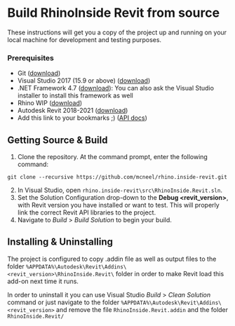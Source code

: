 # Build RhinoInside Revit from source
These instructions will get you a copy of the project up and running on your local machine for development and testing purposes.

### Prerequisites
* Git ([download](https://git-scm.com/downloads))
* Visual Studio 2017 (15.9 or above) ([download](https://visualstudio.microsoft.com/downloads/))
* .NET Framework 4.7 ([download](https://www.microsoft.com/net/download/visual-studio-sdks)): You can also ask the Visual Studio installer to install this framework as well
* Rhino WIP ([download](https://www.rhino3d.com/download/rhino/wip))
* Autodesk Revit 2018-2021 ([download](https://www.autodesk.com/products/revit/free-trial))
* Add this link to your bookmarks ;) ([API docs](https://www.apidocs.co/apps/))

## Getting Source & Build
1. Clone the repository. At the command prompt, enter the following command:
```
git clone --recursive https://github.com/mcneel/rhino.inside-revit.git
```
2. In Visual Studio, open `rhino.inside-revit\src\RhinoInside.Revit.sln`.
3. Set the Solution Configuration drop-down to the **Debug <revit_version>**, with Revit version you have installed or want to test. This will properly link the correct Revit API libraries to the project.
4. Navigate to _Build_ > _Build Solution_ to begin your build.

## Installing & Uninstalling
The project is configured to copy .addin file as well as output files to the folder `%APPDATA%\Autodesk\Revit\Addins\<revit_version>\RhinoInside.Revit\` folder in order to make Revit load this add-on next time it runs.

In order to uninstall it you can use Visual Studio _Build_ > _Clean Solution_ command or just navigate to the folder `%APPDATA%\Autodesk\Revit\Addins\<revit_version>` and remove the file `RhinoInside.Revit.addin` and the folder `RhinoInside.Revit/`
